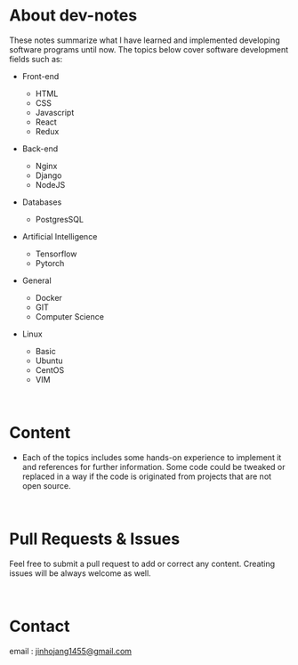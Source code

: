 # About dev-notes

These notes summarize what I have learned and implemented developing software programs until now. The topics below cover software development fields such as:

- Front-end
  - HTML
  - CSS
  - Javascript
  - React
  - Redux

- Back-end
  - Nginx
  - Django
  - NodeJS
  
- Databases
  - PostgresSQL

- Artificial Intelligence
  - Tensorflow
  - Pytorch

- General
  - Docker
  - GIT
  - Computer Science

- Linux
  - Basic
  - Ubuntu
  - CentOS
  - VIM

<br />


# Content

- Each of the topics includes some hands-on experience to implement it and references for further information. Some code could be tweaked or replaced in a way if the code is originated from projects that are not open source.


<br />


# Pull Requests & Issues

Feel free to submit a pull request to add or correct any content. Creating issues will be always welcome as well.

<br />


# Contact

email : jinhojang1455@gmail.com
